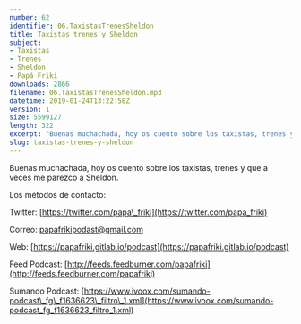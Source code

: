 ```yaml
---
number: 62
identifier: 06.TaxistasTrenesSheldon
title: Taxistas trenes y Sheldon
subject:
- Taxistas
- Trenes
- Sheldon
- Papá Friki
downloads: 2866
filename: 06.TaxistasTrenesSheldon.mp3
datetime: 2019-01-24T13:22:58Z
version: 1
size: 5599127
length: 322
excerpt: "Buenas muchachada, hoy os cuento sobre los taxistas, trenes y que a veces me parezco a Sheldon.  \n\nLos métodos de contacto:  \n\nTwitter: [https://twitter.com/papa\\_friki](https://twitter.com/papa_friki)\n\nCorreo: [papafrikipodast@gmail.com](https://archive.org/details/papafrikipodast@gmail.com)\n\nWeb: [https://papafriki.gitlab.io/podcast](https://papafriki.gitlab.io/podcast)\n\nFeed Podcast: [http://feeds.feedburner.com/papafriki](http://feeds.feedburner.com/papafriki)\n\nSumando Podcast: [https://www.ivoox.com/sumando-podcast\\_fg\\_f1636623\\_filtro\\_1.xml](https://www.ivoox.com/sumando-podcast_fg_f1636623_filtro_1.xml)"
slug: taxistas-trenes-y-sheldon
---
```

Buenas muchachada, hoy os cuento sobre los taxistas, trenes y que a veces me parezco a Sheldon.

Los métodos de contacto:

Twitter: [https://twitter.com/papa\_friki](https://twitter.com/papa_friki)

Correo: [papafrikipodast@gmail.com](https://archive.org/details/papafrikipodast@gmail.com)

Web: [https://papafriki.gitlab.io/podcast](https://papafriki.gitlab.io/podcast)

Feed Podcast: [http://feeds.feedburner.com/papafriki](http://feeds.feedburner.com/papafriki)

Sumando Podcast: [https://www.ivoox.com/sumando-podcast\_fg\_f1636623\_filtro\_1.xml](https://www.ivoox.com/sumando-podcast_fg_f1636623_filtro_1.xml)